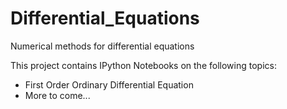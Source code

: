 Differential_Equations
======================

Numerical methods for differential equations

This project contains IPython Notebooks on the following topics:

- First Order Ordinary Differential Equation
- More to come...
